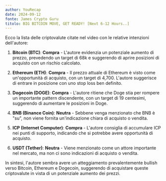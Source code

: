 ```yaml
---
author: YouRecap
date: 2024-09-12
fonte: James Crypto Guru
titolo: BIG BITCOIN MOVE, GET READY! [Next 6-12 Hours..]
---
```


Ecco la lista delle criptovalute citate nel video con le relative intenzioni dell'autore:

1. **Bitcoin (BTC)**: **Compra** - L'autore evidenzia un potenziale aumento di prezzo, prevedendo un target di 68k e suggerendo di aprire posizioni di acquisto con un rischio calcolato.

2. **Ethereum (ETH)**: **Compra** - Il prezzo attuale di Ethereum è visto come un'opportunità di acquisto, con un target di 4,700. L'autore suggerisce di entrare in posizione con uno stop loss ben definito.

3. **Dogecoin (DOGE)**: **Compra** - L'autore ritiene che Doge stia per rompere un importante pattern discendente, con un target di 19 centesimi, suggerendo di aumentare le posizioni in Doge.

4. **BNB (Binance Coin)**: **Neutra** - Sebbene venga menzionato che BNB è "su", non viene fornita un'indicazione chiara di acquisto o vendita.

5. **ICP (Internet Computer)**: **Compra** - L'autore consiglia di accumulare ICP nei punti di supporto, indicando che si potrebbe avere opportunità di acquisto.

6. **USDT (Tether)**: **Neutra** - Viene menzionato come un attore importante nel mercato, ma non ci sono indicazioni di acquisto o vendita.

In sintesi, l'autore sembra avere un atteggiamento prevalentemente bullish verso Bitcoin, Ethereum e Dogecoin, suggerendo di acquistare queste criptovalute in vista di un potenziale aumento dei prezzi.
